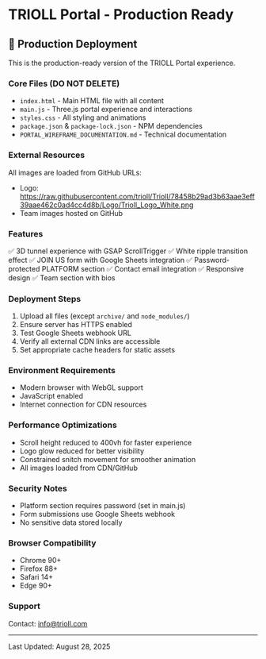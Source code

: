 # TRIOLL Portal - Production Ready

## 🚀 Production Deployment

This is the production-ready version of the TRIOLL Portal experience.

### Core Files (DO NOT DELETE)
- `index.html` - Main HTML file with all content
- `main.js` - Three.js portal experience and interactions
- `styles.css` - All styling and animations
- `package.json` & `package-lock.json` - NPM dependencies
- `PORTAL_WIREFRAME_DOCUMENTATION.md` - Technical documentation

### External Resources
All images are loaded from GitHub URLs:
- Logo: https://raw.githubusercontent.com/trioll/Trioll/78458b29ad3b63aae3eff39aae462c0ad4cc4d8b/Logo/Trioll_Logo_White.png
- Team images hosted on GitHub

### Features
✅ 3D tunnel experience with GSAP ScrollTrigger
✅ White ripple transition effect
✅ JOIN US form with Google Sheets integration
✅ Password-protected PLATFORM section
✅ Contact email integration
✅ Responsive design
✅ Team section with bios

### Deployment Steps
1. Upload all files (except `archive/` and `node_modules/`)
2. Ensure server has HTTPS enabled
3. Test Google Sheets webhook URL
4. Verify all external CDN links are accessible
5. Set appropriate cache headers for static assets

### Environment Requirements
- Modern browser with WebGL support
- JavaScript enabled
- Internet connection for CDN resources

### Performance Optimizations
- Scroll height reduced to 400vh for faster experience
- Logo glow reduced for better visibility
- Constrained snitch movement for smoother animation
- All images loaded from CDN/GitHub

### Security Notes
- Platform section requires password (set in main.js)
- Form submissions use Google Sheets webhook
- No sensitive data stored locally

### Browser Compatibility
- Chrome 90+
- Firefox 88+
- Safari 14+
- Edge 90+

### Support
Contact: info@trioll.com

---
Last Updated: August 28, 2025